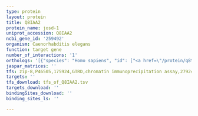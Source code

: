 ```yaml
---
type: protein
layout: protein
title: Q8IAA2
protein_name: josd-1
uniprot_accession: Q8IAA2
ncbi_gene_id: '259492'
organism: Caenorhabditis elegans
function: target gene
number_of_interactions: '1'
orthologs: '[{"species": "Homo sapiens", "id": ["<a href=\"/protein/q8tac2\">Q8TAC2</a>", "<a href=\"/protein/q15040\">Q15040</a>"]}, {"species": "Mus musculus", "id": ["<a href=\"/protein/q9dbj6\">Q9DBJ6</a>", "<a href=\"/protein/q9cr30\">Q9CR30</a>"]}, {"species": "Rattus norvegicus", "id": ["<a href=\"/protein/d4ad44\">D4AD44</a>", "A0A0G2K133", "<a href=\"/protein/q5bjy4\">Q5BJY4</a>"]}, {"species": "Drosophila melanogaster", "id": ["<a href=\"/protein/q9w422\">Q9W422</a>"]}, {"species": "Danio rerio", "id": ["Q08C38", "<a href=\"/protein/f1qcj5\">F1QCJ5</a>"]}]'
jaspar_matrices: ''
tfs: zip-8,P46505,175924,GTRD,chromatin immunoprecipitation assay,27924024%5Buid%5D,No
targets: ''
tfs_download: tfs_of_Q8IAA2.tsv
targets_download: ''
bindingSites_download: ''
binding_sites_ls: ''

---
```

